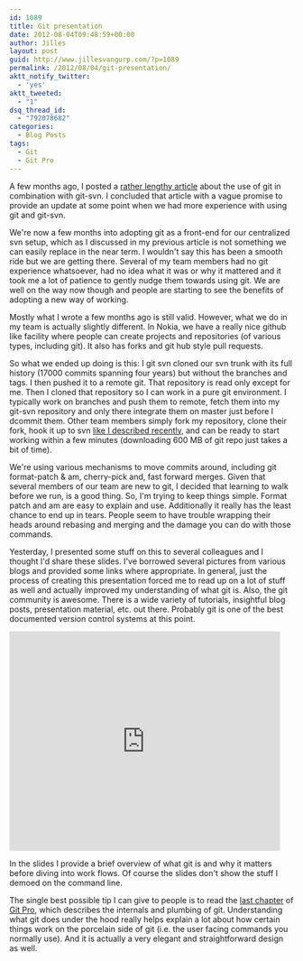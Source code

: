 ```yaml
---
id: 1089
title: Git presentation
date: 2012-08-04T09:48:59+00:00
author: Jilles
layout: post
guid: http://www.jillesvangurp.com/?p=1089
permalink: /2012/08/04/git-presentation/
aktt_notify_twitter:
  - 'yes'
aktt_tweeted:
  - "1"
dsq_thread_id:
  - "792078682"
categories:
  - Blog Posts
tags:
  - Git
  - Git Pro
---
```

A few months ago, I posted a <a href="http://www.jillesvangurp.com/2012/05/27/git-svn-flow/">rather lengthy article</a> about the use of git in combination with git-svn. I concluded that article with a vague promise to provide an update at some point when we had more experience with using git and git-svn.

We're now a few months into adopting git as a front-end for our centralized svn setup, which as I discussed in my previous article is not something we can easily replace in the near term. I wouldn't say this has been a smooth ride but we are getting there. Several of my team members had no git experience whatsoever, had no idea what it was or why it mattered and it took me a lot of patience to gently nudge them towards using git. We are well on the way now though and people are starting to see the benefits of adopting a new way of working.

Mostly what I wrote a few months ago is still valid. However, what we do in my team is actually slightly different. In Nokia, we have a really nice github like facility where people can create projects and repositories (of various types, including git). It also has forks and git hub style pull requests.

So what we ended up doing is this: I git svn cloned our svn trunk with its full history (17000 commits spanning four years) but without the branches and tags. I then pushed it to a remote git. That repository is read only except for me. Then I cloned that repository so I can work in a pure git environment. I typically work on branches and push them to remote, fetch them into my git-svn repository and only there integrate them on master just before I dcommit them. Other team members simply fork my repository, clone their fork, hook it up to svn <a href="www.jillesvangurp.com/2012/06/10/git-svn-tips/">like I described recently</a>, and can be ready to start working within a few minutes (downloading 600 MB of git repo just takes a bit of time).

We're using various mechanisms to move commits around, including git format-patch &amp; am, cherry-pick and, fast forward merges. Given that several members of our team are new to git, I decided that learning to walk before we run, is a good thing. So, I'm trying to keep things simple. Format patch and am are easy to explain and use. Additionally it really has the least chance to end up in tears. People seem to have trouble wrapping their heads around rebasing and merging and the damage you can do with those commands.

Yesterday, I presented some stuff on this to several colleagues and I thought I'd share these slides. I've borrowed several pictures from various blogs and provided some links where appropriate. In general, just the process of creating this presentation forced me to read up on a lot of stuff as well and actually improved my understanding of what git is. Also, the git community is awesome. There is a wide variety of tutorials, insightful blog posts, presentation material, etc. out there. Probably git is one of the best documented version control systems at this point.

<iframe src="https://docs.google.com/presentation/embed?id=1GJX0cwz7Hx_BXuWdi_XlVZgHcgmrY0-ESd7aso9Dg9E&amp;start=false&amp;loop=false&amp;delayms=5000" frameborder="0" width="480" height="389"></iframe>

In the slides I provide a brief overview of what git is and why it matters before diving into work flows. Of course the slides don't show the stuff I demoed on the command line.

The single best possible tip I can give to people is to read the <a href="http://git-scm.com/book/en/Git-Internals">last chapter</a> of <a href="http://git-scm.com/book">Git Pro</a>, which describes the internals and plumbing of git. Understanding what git does under the hood really helps explain a lot about how certain things work on the porcelain side of git (i.e. the user facing commands you normally use). And it is actually a very elegant and straightforward design as well.